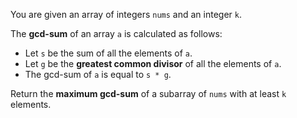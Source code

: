 You are given an array of integers `nums` and an integer `k`.

The **gcd-sum** of an array `a` is calculated as follows:

- Let `s` be the sum of all the elements of `a`.
- Let `g` be the **greatest common divisor** of all the elements of `a`.
- The gcd-sum of `a` is equal to `s * g`.

Return the **maximum gcd-sum** of a subarray of `nums` with at least `k` elements.